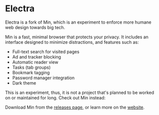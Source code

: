# Electra

Electra is a fork of Min, which is an experiment to enforce more humane web design towards big tech.

Min is a fast, minimal browser that protects your privacy. It includes an interface designed to minimize distractions, and features such as:

- Full-text search for visited pages
- Ad and tracker blocking
- Automatic reader view
- Tasks (tab groups)
- Bookmark tagging
- Password manager integration
- Dark theme

This is an experiment, thus, it is not a project that's planned to be worked on or maintained for long.
Check out Min instead:

Download Min from the [releases page](https://github.com/minbrowser/min/releases), or learn more on the [website](https://minbrowser.org/).
